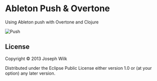 # Ableton Push & Overtone

Using Ableton push with Overtone and Clojure

![Push](http://s14.postimg.org/zehl69j5t/push.jpg)

## License

Copyright © 2013 Joseph Wilk

Distributed under the Eclipse Public License either version 1.0 or (at
your option) any later version.
